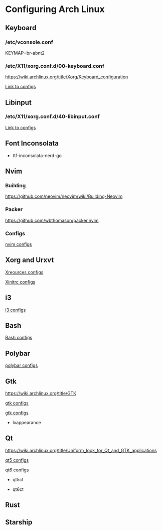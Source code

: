 # Configuring Arch Linux

## Keyboard
### /etc/vconsole.conf
KEYMAP=br-abnt2
### /etc/X11/xorg.conf.d/00-keyboard.conf
https://wiki.archlinux.org/title/Xorg/Keyboard_configuration

[Link to configs](../../tree/main/etc/X11/xorg.conf.d/00-keyboard.conf)

## Libinput
### /etc/X11/xorg.conf.d/40-libinput.conf
[Link to configs](../../tree/main/etc/X11/xorg.conf.d/40-libinput.conf)

## Font Inconsolata
* ttf-inconsolata-nerd-go

## Nvim
### Building
https://github.com/neovim/neovim/wiki/Building-Neovim
### Packer
https://github.com/wbthomason/packer.nvim
### Configs
[nvim configs](../../tree/main/.config/nvim)

## Xorg and Urxvt
[Xreources configs](../../tree/main/.Xresources)

[Xinitrc configs](../../tree/main/.xinitrc)

## i3
[i3 configs](../../tree/main/.config/i3)

## Bash
[Bash configs](../../tree/main/.bashrc)

## Polybar
[polybar configs](../../tree/main/.config/polybar)

## Gtk
https://wiki.archlinux.org/title/GTK

[gtk configs](../../tree/main/.config/gtk-3.0)

[gtk configs](../../tree/main/.gtkrc-2.0)

* lxappearance

## Qt
https://wiki.archlinux.org/title/Uniform_look_for_Qt_and_GTK_applications

[qt5 configs](../../tree/main/.config/qt5ct)

[qt6 configs](../../tree/main/.config/qt6ct)

* qt5ct

* qt6ct

## Rust

## Starship
